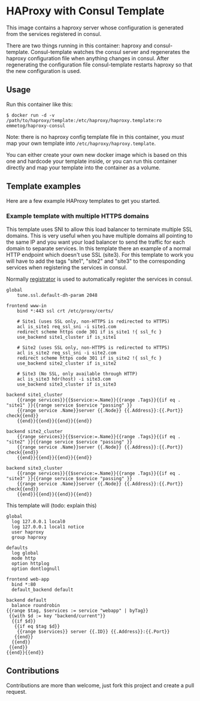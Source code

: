 # HAProxy with Consul Template

This image contains a haproxy server whose configuration is generated from
the services registered in consul.

There are two things running in this container: haproxy and consul-template.
Consul-template watches the consul server and regenerates the haproxy
configuration file when anything changes in consul. After regenerating
the configuration file consul-template restarts haproxy so that the
new configuration is used.

## Usage

Run this container like this:
```
$ docker run -d -v /path/to/haproxy/template:/etc/haproxy/haproxy.template:ro emmetog/haproxy-consul
```

Note: there is no haproxy config template file in this container, you *must* map your own
template into `/etc/haproxy/haproxy.template`.

You can either create your own new docker image which is based on this one and hardcode
your template inside, or you can run this container directly and map your template into
the container as a volume.

## Template examples

Here are a few example HAProxy templates to get you started.

### Example template with multiple HTTPS domains

This template uses SNI to allow this load balancer to terminate multiple SSL
domains. This is very useful when you have multiple domains all pointing to the
same IP and you want your load balancer to send the traffic for each domain
to separate services. In this template there an example of a normal HTTP
endpoint which doesn't use SSL (site3). For this template to work you will
have to add the tags "site1", "site2" and "site3" to the corresponding services
when registering the services in consul.

Normally [registrator](https://github.com/gliderlabs/registrator) is used to
automatically register the services in consul.

```
global
    tune.ssl.default-dh-param 2048

frontend www-in
    bind *:443 ssl crt /etc/proxy/certs/

    # Site1 (uses SSL only, non-HTTPS is redirected to HTTPS)
    acl is_site1 req_ssl_sni -i site1.com
    redirect scheme https code 301 if is_site1 !{ ssl_fc }
    use_backend site1_cluster if is_site1

    # Site2 (uses SSL only, non-HTTPS is redirected to HTTPS)
    acl is_site2 req_ssl_sni -i site2.com
    redirect scheme https code 301 if is_site2 !{ ssl_fc }
    use_backend site2_cluster if is_site2

    # Site3 (No SSL, only available through HTTP)
    acl is_site3 hdr(host) -i site3.com
    use_backend site3_cluster if is_site3

backend site1_cluster
    {{range services}}{{$service:=.Name}}{{range .Tags}}{{if eq . "site1" }}{{range service $service "passing" }}
    {{range service .Name}}server {{.Node}} {{.Address}}:{{.Port}} check{{end}}
    {{end}}{{end}}{{end}}{{end}}

backend site2_cluster
    {{range services}}{{$service:=.Name}}{{range .Tags}}{{if eq . "site2" }}{{range service $service "passing" }}
    {{range service .Name}}server {{.Node}} {{.Address}}:{{.Port}} check{{end}}
    {{end}}{{end}}{{end}}{{end}}

backend site3_cluster
    {{range services}}{{$service:=.Name}}{{range .Tags}}{{if eq . "site3" }}{{range service $service "passing" }}
    {{range service .Name}}server {{.Node}} {{.Address}}:{{.Port}} check{{end}}
    {{end}}{{end}}{{end}}{{end}}
```

This template will (todo: explain this)
```
global
  log 127.0.0.1 local0
  log 127.0.0.1 local1 notice
  user haproxy
  group haproxy

defaults
  log global
  mode http
  option httplog
  option dontlognull

frontend web-app
  bind *:80
  default_backend default

backend default
  balance roundrobin
{{range $tag, $services := service "webapp" | byTag}}
 {{with $d := key "backend/current"}}
  {{if $d}}
   {{if eq $tag $d}}
    {{range $services}} server {{.ID}} {{.Address}}:{{.Port}}
   {{end}}
  {{end}}
 {{end}}
{{end}}{{end}}
```

## Contributions

Contributions are more than welcome, just fork this project and create a pull request.